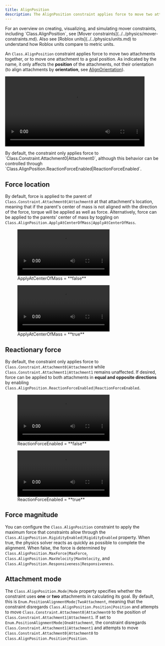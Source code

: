```yaml
---
title: AlignPosition
description: The AlignPosition constraint applies force to move two attachments together, or to move one attachment to a goal position.
---
```


<Alert severity="info">
For an overview on creating, visualizing, and simulating mover constraints, including `Class.AlignPosition`, see [Mover constraints](../../physics/mover-constraints.md). Also see [Roblox&nbsp;units](../../physics/units.md) to understand how Roblox units compare to metric units.
</Alert>

An `Class.AlignPosition` constraint applies force to move two attachments together, or to move one attachment to a goal position. As indicated by the name, it only affects the **position** of the attachments, not their orientation (to align attachments by **orientation**, see [AlignOrientation](../../physics/constraints/align-orientation.md)).

<video controls src="../../assets/physics/constraints/AlignPosition-Demo.mp4" width="90%" alt="Demo video of AlignPosition constraint"></video>

<Alert severity="warning">
By default, the constraint only applies force to `Class.Constraint.Attachment0|Attachment0`, although this behavior can be controlled through `Class.AlignPosition.ReactionForceEnabled|ReactionForceEnabled`.
</Alert>

## Force location

By default, force is applied to the parent of `Class.Constraint.Attachment0|Attachment0` at that attachment's location, meaning that if the parent's center of mass is not aligned with the direction of the force, torque will be applied as well as force. Alternatively, force can be applied to the parents' center of mass by toggling on `Class.AlignPosition.ApplyAtCenterOfMass|ApplyAtCenterOfMass`.

<GridContainer numColumns="2">
  <figure>
    <video controls src="../../assets/physics/constraints/AlignPosition-ApplyAtCenterOfMass-False.mp4" alt="Video showing ApplyAtCenterOfMass set to false"></video>
    <figcaption>ApplyAtCenterOfMass = **false**</figcaption>
  </figure>
  <figure>
    <video controls src="../../assets/physics/constraints/AlignPosition-ApplyAtCenterOfMass-True.mp4" alt="Video showing ApplyAtCenterOfMass set to true"></video>
    <figcaption>ApplyAtCenterOfMass = **true**</figcaption>
  </figure>
</GridContainer>

## Reactionary force

By default, the constraint only applies force to `Class.Constraint.Attachment0|Attachment0` while `Class.Constraint.Attachment1|Attachment1` remains unaffected. If desired, force can be applied to both attachments in **equal and opposite directions** by enabling `Class.AlignPosition.ReactionForceEnabled|ReactionForceEnabled`.

<GridContainer numColumns="2">
  <figure>
    <video controls src="../../assets/physics/constraints/AlignPosition-ReactionForceEnabled-False.mp4" alt="Video showing ReactionForceEnabled set to false"></video>
    <figcaption>ReactionForceEnabled = **false**</figcaption>
  </figure>
  <figure>
    <video controls src="../../assets/physics/constraints/AlignPosition-ReactionForceEnabled-True.mp4" alt="Video showing ReactionForceEnabled set to true"></video>
    <figcaption>ReactionForceEnabled = **true**</figcaption>
  </figure>
</GridContainer>

## Force magnitude

You can configure the `Class.AlignPosition` constraint to apply the maximum force that constraints allow through the `Class.AlignPosition.RigidityEnabled|RigidityEnabled` property. When true, the physics solver reacts as quickly as possible to complete the alignment. When false, the force is determined by `Class.AlignPosition.MaxForce|MaxForce`, `Class.AlignPosition.MaxVelocity|MaxVelocity`, and `Class.AlignPosition.Responsiveness|Responsiveness`.

## Attachment mode

The `Class.AlignPosition.Mode|Mode` property specifies whether the constraint uses **one** or **two** attachments in calculating its goal. By default, this is `Enum.PositionAlignmentMode|TwoAttachment`, meaning that the constraint disregards `Class.AlignPosition.Position|Position` and attempts to move `Class.Constraint.Attachment0|Attachment0` to the position of `Class.Constraint.Attachment1|Attachment1`. If set to `Enum.PositionAlignmentMode|OneAttachment`, the constraint disregards `Class.Constraint.Attachment1|Attachment1` and attempts to move `Class.Constraint.Attachment0|Attachment0` to `Class.AlignPosition.Position|Position`.
